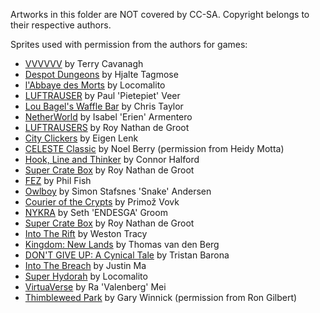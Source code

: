 Artworks in this folder are NOT covered by CC-SA. Copyright belongs to their respective authors. 

Sprites used with permission from the authors for games:

- [VVVVVV](https://thelettervsixtim.es) by Terry Cavanagh
- [Despot Dungeons](https://realfast.itch.io/despot-dungeons) by Hjalte Tagmose
- [l'Abbaye des Morts](https://www.locomalito.com/abbaye_des_morts.php) by Locomalito
- [LUFTRAUSER](https://www.newgrounds.com/portal/view/573422) by Paul 'Pietepiet' Veer
- [Lou Bagel's Waffle Bar](https://loubagel.itch.io/lou-bagel-waffle-bar) by Chris Taylor
- [NetherWorld](http://www.netherworldgame.com) by Isabel 'Erien' Armentero
- [LUFTRAUSERS](http://luftrausers.com) by Roy Nathan de Groot
- [City Clickers](https://eigen.itch.io/city-clickers) by Eigen Lenk
- [CELESTE Classic](https://mattmakesgames.itch.io/celesteclassic) by Noel Berry (permission from Heidy Motta)
- [Hook, Line and Thinker](https://rhythmlynx.itch.io/hook-line-and-thinker) by Connor Halford
- [Super Crate Box](http://supercratebox.com) by Roy Nathan de Groot
- [FEZ](http://www.fezgame.com) by Phil Fish
- [Owlboy](http://www.owlboygame.com) by Simon Stafsnes 'Snake' Andersen
- [Courier of the Crypts](http://www.courierofthecrypts.com) by Primož Vovk
- [NYKRA](http://nykra.com) by Seth 'ENDESGA' Groom
- [Super Crate Box](http://supercratebox.com) by Roy Nathan de Groot
- [Into The Rift](http://www.starsoft.com/IntoTheRift/) by Weston Tracy
- [Kingdom: New Lands](http://www.kingdomthegame.com) by Thomas van den Berg
- [DON'T GIVE UP: A Cynical Tale](https://trisbee.itch.io/dont-give-up-a-cynical-tale) by Tristan Barona
- [Into The Breach](https://subsetgames.com/itb.html) by Justin Ma
- [Super Hydorah](https://www.locomalito.com/super_hydorah.php) by Locomalito
- [VirtuaVerse](https://www.facebook.com/virtuaversegame) by Ra 'Valenberg' Mei
- [Thimbleweed Park](https://thimbleweedpark.com) by Gary Winnick (permission from Ron Gilbert)

